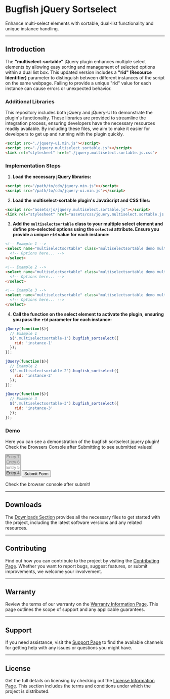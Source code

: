 # Bugfish jQuery Sortselect

Enhance multi-select elements with sortable, dual-list functionality and unique instance handling.

-----------

## Introduction

The **"multiselect-sortable"** jQuery plugin enhances multiple select elements by allowing easy sorting and management of selected options within a dual list box. This updated version includes a **"rid" (Resource Identifier)** parameter to distinguish between different instances of the script on the same webpage. Failing to provide a unique "rid" value for each instance can cause errors or unexpected behavior.

### Additional Libraries

This repository includes both jQuery and jQuery-UI to demonstrate the plugin's functionality. These libraries are provided to streamline the integration process, ensuring developers have the necessary resources readily available. By including these files, we aim to make it easier for developers to get up and running with the plugin quickly.

```html
<script src="./jquery-ui.min.js"></script>
<script src="./jquery.multiselect.sortable.js"></script>
<link rel="stylesheet" href="./jquery.multiselect.sortable.js.css">
```

### Implementation Steps

1. **Load the necessary jQuery libraries:**

```html
<script src="/path/to/cdn/jquery.min.js"></script>
<script src="/path/to/cdn/jquery-ui.min.js"></script>
```

2. **Load the multiselect-sortable plugin's JavaScript and CSS files:**

```html
<script src="assets/js/jquery.multiselect.sortable.js"></script>
<link rel="stylesheet" href="assets/css/jquery.multiselect.sortable.js.css">
```

3. **Add the `multiselectsortable` class to your multiple select element and define pre-selected options using the `selected` attribute. Ensure you provide a unique `rid` value for each instance:**

```html
<!-- Example 1 -->
<select name="multiselectsortable" class="multiselectsortable demo multiselectsortable-1" multiple data-rid="instance-1">
  <!-- Options here... -->
</select>

<!-- Example 2 -->
<select name="multiselectsortable" class="multiselectsortable demo multiselectsortable-2" multiple data-rid="instance-2">
  <!-- Options here... -->
</select>

<!-- Example 3 -->
<select name="multiselectsortable" class="multiselectsortable demo multiselectsortable-3" multiple data-rid="instance-3">
  <!-- Options here... -->
</select>
```

4. **Call the function on the select element to activate the plugin, ensuring you pass the `rid` parameter for each instance:**

```javascript
jQuery(function($){
  // Example 1
  $('.multiselectsortable-1').bugfish_sortselect({
	rid: 'instance-1'
  });
});

jQuery(function($){
  // Example 2
  $('.multiselectsortable-2').bugfish_sortselect({
	rid: 'instance-2'
  });
});

jQuery(function($){
  // Example 3
  $('.multiselectsortable-3').bugfish_sortselect({
	rid: 'instance-3'
  });
});
```


<script>

.multiselect_sortable_content, .multiselect_sortable_content_selection, .select_li_31 disabled {
	color: black !important;
}

html {
	background: red !important;
	
	
}

.multiselectsortable_1 {
	color: black !important;
}
</script>

### Demo
Here you can see a demonstration of the bugfish sortselect jquery plugin! Check the Browsers Console after Submitting to see submitted values! 

<form action="" method="post">
<select name="multiselectsortable_1" class="multiselectsortable_1 bugfish_1" multiple>
<option value="7" selected data-deneme="deneme" disabled>Entry 7</option>
<option value="6" selected disabled>Entry 6</option>
<option value="5" disabled>Entry 5</option>
<option value="4" selected>Entry 4</option>
<option value="3" selected>Entry 3</option>
<option value="2" selected>Entry 2</option>
<option value="1" selected>Entry 1</option>
</select>
<input type="submit" class="submit_btn md-button" value="Submit Form"></form>
  
Check the browser console after submit!

-----------

## Downloads  
The [Downloads Section](./download.html) provides all the necessary files to get started with the project, including the latest software versions and any related resources.

-----------

## Contributing  
Find out how you can contribute to the project by visiting the [Contributing Page](./contributing.html). Whether you want to report bugs, suggest features, or submit improvements, we welcome your involvement.

-----------

## Warranty  
Review the terms of our warranty on the [Warranty Information Page](./warranty.html). This page outlines the scope of support and any applicable guarantees.

-----------

## Support  
If you need assistance, visit the [Support Page](./support.html) to find the available channels for getting help with any issues or questions you might have.

-----------

## License  
Get the full details on licensing by checking out the [License Information Page](./license.html). This section includes the terms and conditions under which the project is distributed.